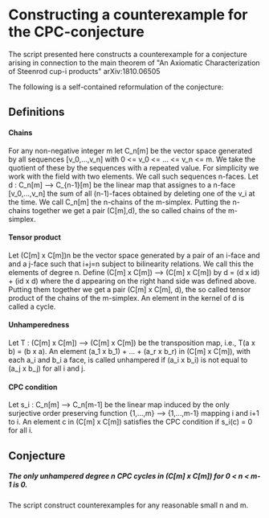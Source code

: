 # Constructing a counterexample for the CPC-conjecture 

The script presented here constructs a counterexample for a conjecture arising in connection to the main theorem of "An Axiomatic Characterization of Steenrod cup-i products" arXiv:1810.06505 

The following is a self-contained reformulation of the conjecture:

## Definitions
#### Chains
For any non-negative integer m let C_n[m] be the vector space generated by all sequences [v_0,...,v_n] with 0 <= v_0 <= ... <= v_n <= m. We take the quotient of these by the sequences with a repeated value. For simplicity we work with the field with two elements. We call such sequences n-faces. Let d : C_n[m] --> C_{n-1}[m] be the linear map that assignes to a n-face [v_0,...,v_n] the sum of all (n-1)-faces obtained by deleting one of the v_i at the time. We call C_n[m] the n-chains of the m-simplex. Putting the n-chains together we get a pair (C[m],d), the so called chains of the m-simplex.

#### Tensor product
Let (C[m] x C[m])n be the vector space generated by a pair of an i-face and and a j-face such that i+j=n subject to bilinearity relations. We call this the elements of degree n. Define (C[m] x C[m]) --> (C[m] x C[m]) by d = (d x id) + (id x d) where the d appearing on the right hand side was defined above. Putting them together we get a pair (C[m] x C[m], d), the so called tensor product of the chains of the m-simplex. An element in the kernel of d is called a cycle. 

#### Unhamperedness
Let T : (C[m] x C[m]) --> (C[m] x C[m]) be the transposition map, i.e., T(a x b) = (b x a). An element 
(a_1 x b_1) + ... + (a_r x b_r) in (C[m] x C[m]), with each a_i and b_i a face, is called unhampered if (a_i x b_i) is not equal to (a_j x b_j) for all i and j.

#### CPC condition
Let s_i : C_n[m] --> C_n[m-1] be the linear map induced by the only surjective order preserving function {1,...,m} --> {1,...,m-1} mapping i and i+1 to i. An element c in (C[m] x C[m]) satisfies the CPC condition if s_i(c) = 0 for all i. 

## Conjecture
##### The only unhampered degree n CPC cycles in (C[m] x C[m]) for 0 < n < m-1 is 0.

The script construct counterexamples for any reasonable small n and m.
